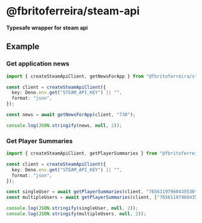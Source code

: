 # @fbritoferreira/steam-api

__Typesafe wrapper for steam api__


## Example

### Get application news
```ts
import { createSteamApiClient, getNewsForApp } from "@fbritoferreira/steam-api";

const client = createSteamApiClient({
  key: Deno.env.get("STEAM_API_KEY") || "",
  format: "json",
});

const news = await getNewsForApp(client, "730");

console.log(JSON.stringify(news, null, 2));
```

### Get Player Summaries
```ts
import { createSteamApiClient, getPlayerSummaries } from "@fbritoferreira/steam-api";

const client = createSteamApiClient({
  key: Deno.env.get("STEAM_API_KEY") || "",
  format: "json",
});

const singleUser = await getPlayerSummaries(client, "76561197960435530");
const multipleUsers = await getPlayerSummaries(client, ["76561197960435530", "76561197960435530"]);

console.log(JSON.stringify(singleUser, null, 2));
console.log(JSON.stringify(multipleUsers, null, 2));
```